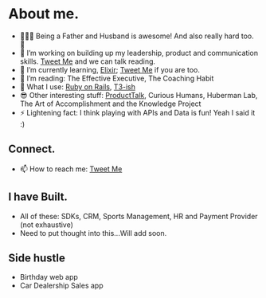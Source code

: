 # About me.

- 👨‍👩‍👦 Being a Father and Husband is awesome! And also really hard too. 🩷
- 🔭 I’m working on building up my leadership, product and communication skills. [Tweet Me](https://twitter.com/misterhtmlcss) and we can talk reading.
- 🌱 I’m currently learning, [Elixir](https://elixir-lang.org); [Tweet Me](https://twitter.com/misterhtmlcss) if you are too.
- 🤔 I’m reading: The Effective Executive, The Coaching Habit
- 🔨 What I use: [Ruby on Rails](https://rubyonrails.org), [T3-ish](https://create.t3.gg)
- 😎 Other interesting stuff: [ProductTalk](https://www.producttalk.org), Curious Humans, Huberman Lab, The Art of Accomplishment and the Knowledge Project
- ⚡  Lightening fact: I think playing with APIs and Data is fun! Yeah I said it :)


## Connect.

- 📫 How to reach me: [Tweet Me](https://twitter.com/misterhtmlcss)

## I have Built.
- All of these: SDKs, CRM, Sports Management, HR and Payment Provider (not exhaustive)
- Need to put thought into this...Will add soon.

## Side hustle
- Birthday web app
- Car Dealership Sales app



